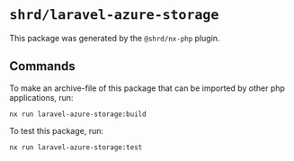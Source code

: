 # `shrd/laravel-azure-storage`

This package was generated by the `@shrd/nx-php` plugin.

## Commands

To make an archive-file of this package that can be imported by other php applications, run:

```{shell}
nx run laravel-azure-storage:build
```

To test this package, run:

```{shell}
nx run laravel-azure-storage:test
```

